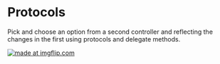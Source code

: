# Protocols
Pick and choose an option from a second controller and reflecting the changes in the first using protocols and delegate methods.


<a href="https://imgflip.com/gif/2507ws"><img src="https://i.imgflip.com/2507ws.gif" title="made at imgflip.com"/></a>
